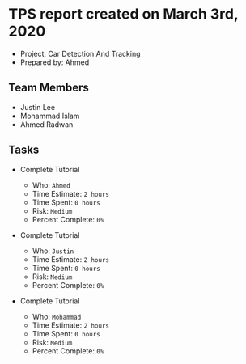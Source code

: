 # TPS report created on March 3rd, 2020

* Project: Car Detection And Tracking
* Prepared by: Ahmed

## Team Members
* Justin Lee
* Mohammad Islam
* Ahmed Radwan

## Tasks
* Complete Tutorial
    * Who: `Ahmed`
    * Time Estimate: `2 hours`
    * Time Spent: `0 hours`
    * Risk: `Medium`
    * Percent Complete: `0%`

* Complete Tutorial
    * Who: `Justin`
    * Time Estimate: `2 hours`
    * Time Spent: `0 hours`
    * Risk: `Medium`
    * Percent Complete: `0%`

* Complete Tutorial
    * Who: `Mohammad`
    * Time Estimate: `2 hours`
    * Time Spent: `0 hours`
    * Risk: `Medium`
    * Percent Complete: `0%`